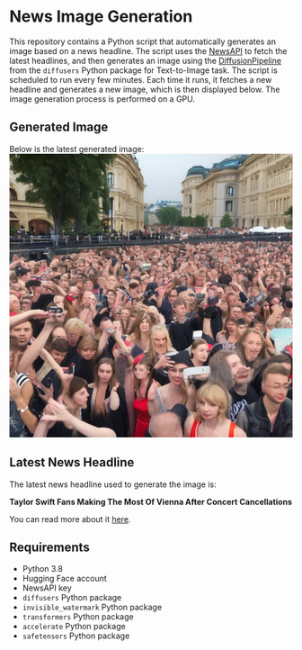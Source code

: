 # News Image Generation
This repository contains a Python script that automatically generates an image based on a news headline. The script uses the [NewsAPI](https://newsapi.org/) to fetch the latest headlines, and then generates an image using the [DiffusionPipeline](https://github.com/huggingface/diffusers) from the `diffusers` Python package for Text-to-Image task.
The script is scheduled to run every few minutes. Each time it runs, it fetches a new headline and generates a new image, which is then displayed below. The image generation process is performed on a GPU.

## Generated Image
Below is the latest generated image:
![Generated Image](image.png)

## Latest News Headline
The latest news headline used to generate the image is:

**Taylor Swift Fans Making The Most Of Vienna After Concert Cancellations**

You can read more about it [here](https://news.google.com/rss/articles/CBMihwFBVV95cUxNcXMxMXBPRHdYUl9rUS1lZDBqRnNnOHg2VGZtMXVtdUtEVVBpcjRScTBLdWZxSl9fVGYwUjBWWGFzTmhhN25IdFhmUWQyZ1VEODVBVHp1UjRwNzZWdzcyR3JhZzdRVzdpTjlUMThENy1xcjFNZExXaWx1dXNrZHgzRFVFcGVCZVk?oc=5).

## Requirements
- Python 3.8
- Hugging Face account
- NewsAPI key
- `diffusers` Python package
- `invisible_watermark` Python package
- `transformers` Python package
- `accelerate` Python package
- `safetensors` Python package
